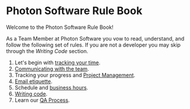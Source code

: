 # Photon Software Rule Book

Welcome to the Photon Software Rule Book! 

As a Team Member at Photon Software you vow to read, understand, and follow the following set of rules. If you are not a developer you may skip through the *Writing Code* section.

1. Let's begin with [tracking your time](Tracking%20Time).  
2. [Communicating with the team](Team%20Communication).  
3. Tracking your progress and [Project Management](Project%20Management).  
4. [Email etiquette](Email%20Etiquette).  
5. Schedule and [business hours](Business%20Hours).  
6. [Writing code](Writing%20Code).  
7. Learn our [QA Process](QA%20Process).